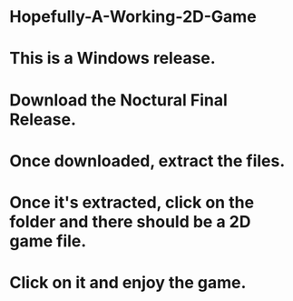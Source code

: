 # Hopefully-A-Working-2D-Game
# 
# This is a Windows release. 
# Download the Noctural Final Release.
# Once downloaded, extract the files.
# Once it's extracted, click on the folder and there should be a 2D game file. 
# Click on it and enjoy the game. 
